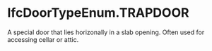 IfcDoorTypeEnum.TRAPDOOR
========================
A special door that lies horizonally in a slab opening. Often used for
accessing cellar or attic.


